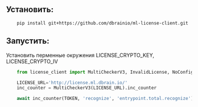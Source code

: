 ## Установить:

```shell
    pip install git+https://github.com/dbrainio/ml-license-client.git
```

## Запустить:

Установить перменные окружения LICENSE_CRYPTO_KEY, LICENSE_CRYPTO_IV

```python
    from license_client import MultiCheckerV3, InvalidLicense, NoConfigs

    LICENSE_URL='http://license.ml.dbrain.io/'
    inc_counter = MultiCheckerV3(LICENSE_URL).inc_counter

    await inc_counter(TOKEN, 'recognize', 'entrypoint.total.recognize')

```
